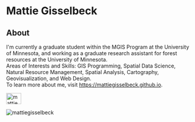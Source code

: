 <h1 align="left">Mattie Gisselbeck</h1>

## About
I'm currently a graduate student within the MGIS Program at the University of Minnesota, and working as a graduate research assistant for forest resources at the University of Minnesota.
<br>
Areas of Interests and Skills: GIS Programming, Spatial Data Science, Natural Resource Management, Spatial Analysis, Cartography, Geovisualization, and Web Design.
<br>
To learn more about me, visit https://mattiegisselbeck.github.io.



<p align="left">
<a href="https://linkedin.com/in/mattiegisselbeck" target="blank"><img align="center" src="https://raw.githubusercontent.com/rahuldkjain/github-profile-readme-generator/master/src/images/icons/Social/linked-in-alt.svg" alt="mattiegisselbeck" height="30" width="40" /></a>
</p>



<p align="left"><img align="center"src="https://github-readme-stats.vercel.app/api/top-langs?username=mattiegisselbeck&show_icons=true&locale=en&layout=compact" alt="mattiegisselbeck" /></p>
 
